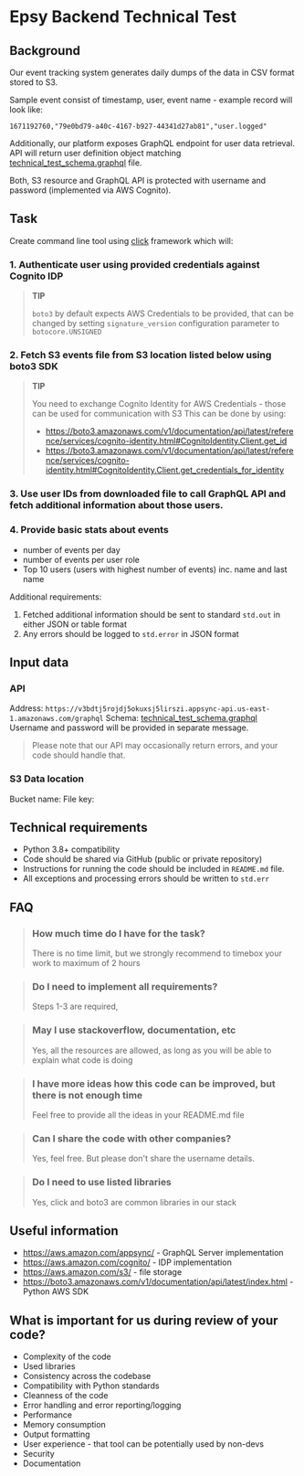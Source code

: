 # Epsy Backend Technical Test

## Background
Our event tracking system generates daily dumps of the data in CSV format stored to S3. 

Sample event consist of timestamp, user, event name - example record will look like:

```csv
1671192760,"79e0bd79-a40c-4167-b927-44341d27ab81","user.logged"
```

Additionally, our platform exposes GraphQL endpoint for user data retrieval. 
API will return user definition object matching [technical_test_schema.graphql](./technical_test_schema.graphql) file.

Both, S3 resource and GraphQL API is protected with username and password (implemented via AWS Cognito). 

## Task
Create command line tool using [click](https://click.palletsprojects.com/en/8.1.x/) framework which will:

### 1. Authenticate user using provided credentials against Cognito IDP
> **TIP**
> 
> `boto3` by default expects AWS Credentials to be provided, that can be changed by setting `signature_version` configuration 
parameter to `botocore.UNSIGNED` 

### 2. Fetch S3 events file from S3 location listed below using boto3 SDK

> **TIP**
> 
> You need to exchange Cognito Identity for AWS Credentials - those can be used for communication with S3
> This can be done by using:
>  - https://boto3.amazonaws.com/v1/documentation/api/latest/reference/services/cognito-identity.html#CognitoIdentity.Client.get_id
>  - https://boto3.amazonaws.com/v1/documentation/api/latest/reference/services/cognito-identity.html#CognitoIdentity.Client.get_credentials_for_identity

### 3. Use user IDs from downloaded file to call GraphQL API and fetch additional information about those users.

### 4. Provide basic stats about events

- number of events per day
- number of events per user role
- Top 10 users (users with highest number of events) inc. name and last name 

Additional requirements:
1. Fetched additional information should be sent to standard `std.out` in either JSON or table format
2. Any errors should be logged to `std.error` in JSON format


## Input data

### API
Address: `https://v3bdtj5rojdj5okuxsj5lirszi.appsync-api.us-east-1.amazonaws.com/graphql`
Schema: [technical_test_schema.graphql](./technical_test_schema.graphql)
Username and password will be provided in separate message.

> Please note that our API may occasionally return errors, and your code should handle that. 

### S3 Data location
Bucket name:
File key: 



## Technical requirements
- Python 3.8+ compatibility 
- Code should be shared via GitHub (public or private repository)
- Instructions for running the code should be included in `README.md` file.
- All exceptions and processing errors should be written to `std.err`


## FAQ
> ### How much time do I have for the task?
> 
> There is no time limit, but we strongly recommend to timebox your work to maximum of 2 hours

> ### Do I need to implement all requirements?
>
> Steps 1-3 are required, 

> ### May I use stackoverflow, documentation, etc 
>
> Yes, all the resources are allowed, as long as you will be able to explain what code is doing 

> ### I have more ideas how this code can be improved, but there is not enough time 
>
> Feel free to provide all the ideas in your README.md file 

> ### Can I share the code with other companies?
>
> Yes, feel free. But please don't share the username details. 

> ### Do I need to use listed libraries 
>
> Yes, click and boto3 are common libraries in our stack  


## Useful information

- https://aws.amazon.com/appsync/ - GraphQL Server implementation 
- https://aws.amazon.com/cognito/ - IDP implementation 
- https://aws.amazon.com/s3/ - file storage 
- https://boto3.amazonaws.com/v1/documentation/api/latest/index.html - Python AWS SDK 


## What is important for us during review of your code?
- Complexity of the code
- Used libraries
- Consistency across the codebase
- Compatibility with Python standards
- Cleanness of the code
- Error handling and error reporting/logging
- Performance 
- Memory consumption
- Output formatting
- User experience - that tool can be potentially used by non-devs
- Security
- Documentation 
